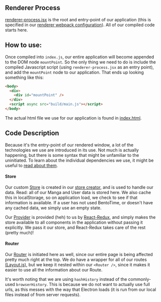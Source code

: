 Renderer Process
-----------------
[renderer-process.jsx](./renderer-process.jsx) is the root and entry-point of our application (this is specified in our [renderer webpack configuration](../webpack/webpack.renderer.js)). All of our compiled code starts here.

## How to use:
Once compiled into `index.js`, our entire application will become appended to the DOM node `mountPoint`.  So the only thing we need to do is include the compiled Javascript script (using `renderer-process.jsx` as an entry point), and add the `mountPoint` node to our application.  That ends up looking something like this:

```html
<body>
  <div>
    <div id="mountPoint" />
  </div>
  <script async src="build/main.js"></script>
</body>
```

The actual html file we use for our application is found in [index.html](../../public/index.html).

## Code Description
Because it's the entry-point of our rendered window, a lot of the technologies we use are introduced in its use. Not much is actually happening, but there is some syntax that might be unfamiliar to the uninitiated. To learn about the individual dependencies we use, it might be useful to [read about them](https://github.com/Blanket-Warriors/BentoTime#dependencies).

#### Store
Our custom [Store](http://redux.js.org/docs/basics/Store.html) is created in our [store creator](./data/store), and is used to handle our data.  Read: all of our Manga and User data is stored here. We also cache this in localStorage, so on application load, we check to see if that information is available. If a user has not used BentoTime, or doesn't have any cached data, we simply use an empty state.

Our [Provider](http://redux.js.org/docs/basics/UsageWithReact.html) is provided (heh) to us by [React-Redux](https://github.com/Blanket-Warriors/BentoTime#react-redux), and simply makes the store available to all components in the application without passing it explicitly. We pass it our store, and React-Redux takes care of the rest (pretty much)!

#### Router
Our [Router](https://github.com/reactjs/react-router) is initiated here as well, since our entire page is being affected pretty much right at the top.  We do have a wrapper for all of our routes [(Layout.js)](./containers/Layout), but we keep it nested within our `<Router />`, since it makes it easier to use all the information about our Route.

It's worth noting that we are using `hashHistory` instead of the commonly-used `browserHistory`. This is because we do not want to actually use full urls, as this messes with the way that Electron loads (it is run from our local files instead of from server requests).
